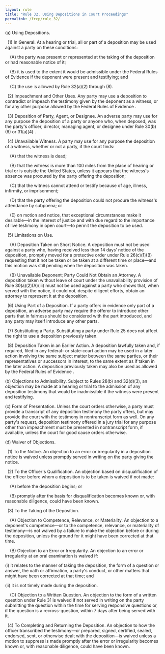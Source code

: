 ```yaml
---
layout: rule
title: "Rule 32. Using Depositions in Court Proceedings"
permalink: /frcp/rule_32/
---
```


(a) Using Depositions.


&nbsp;&nbsp;(1) In General. At a hearing or trial, all or part of a deposition may be used against a party on these conditions:


&nbsp;&nbsp;&nbsp;&nbsp;(A) the party was present or represented at the taking of the deposition or had reasonable notice of it;


&nbsp;&nbsp;&nbsp;&nbsp;(B) it is used to the extent it would be admissible under the Federal Rules of Evidence if the deponent were present and testifying; and


&nbsp;&nbsp;&nbsp;&nbsp;(C) the use is allowed by Rule 32(a)(2) through (8).


&nbsp;&nbsp;(2) Impeachment and Other Uses. Any party may use a deposition to contradict or impeach the testimony given by the deponent as a witness, or for any other purpose allowed by the Federal Rules of Evidence .


&nbsp;&nbsp;(3) Deposition of Party, Agent, or Designee. An adverse party may use for any purpose the deposition of a party or anyone who, when deposed, was the party's officer, director, managing agent, or designee under Rule 30(b)(6) or 31(a)(4) .


&nbsp;&nbsp;(4) Unavailable Witness. A party may use for any purpose the deposition of a witness, whether or not a party, if the court finds:


&nbsp;&nbsp;&nbsp;&nbsp;(A) that the witness is dead;


&nbsp;&nbsp;&nbsp;&nbsp;(B) that the witness is more than 100 miles from the place of hearing or trial or is outside the United States, unless it appears that the witness's absence was procured by the party offering the deposition;


&nbsp;&nbsp;&nbsp;&nbsp;(C) that the witness cannot attend or testify because of age, illness, infirmity, or imprisonment;


&nbsp;&nbsp;&nbsp;&nbsp;(D) that the party offering the deposition could not procure the witness's attendance by subpoena; or


&nbsp;&nbsp;&nbsp;&nbsp;(E) on motion and notice, that exceptional circumstances make it desirable—in the interest of justice and with due regard to the importance of live testimony in open court—to permit the deposition to be used.


&nbsp;&nbsp;(5) Limitations on Use.


&nbsp;&nbsp;&nbsp;&nbsp;(A) Deposition Taken on Short Notice. A deposition must not be used against a party who, having received less than 14 days’ notice of the deposition, promptly moved for a protective order under Rule 26(c)(1)(B) requesting that it not be taken or be taken at a different time or place—and this motion was still pending when the deposition was taken.


&nbsp;&nbsp;&nbsp;&nbsp;(B) Unavailable Deponent; Party Could Not Obtain an Attorney. A deposition taken without leave of court under the unavailability provision of Rule 30(a)(2)(A)(iii) must not be used against a party who shows that, when served with the notice, it could not, despite diligent efforts, obtain an attorney to represent it at the deposition.


&nbsp;&nbsp;(6) Using Part of a Deposition. If a party offers in evidence only part of a deposition, an adverse party may require the offeror to introduce other parts that in fairness should be considered with the part introduced, and any party may itself introduce any other parts.


&nbsp;&nbsp;(7) Substituting a Party. Substituting a party under Rule 25 does not affect the right to use a deposition previously taken.


&nbsp;&nbsp;(8) Deposition Taken in an Earlier Action. A deposition lawfully taken and, if required, filed in any federal- or state-court action may be used in a later action involving the same subject matter between the same parties, or their representatives or successors in interest, to the same extent as if taken in the later action. A deposition previously taken may also be used as allowed by the Federal Rules of Evidence .


(b) Objections to Admissibility. Subject to Rules 28(b) and 32(d)(3), an objection may be made at a hearing or trial to the admission of any deposition testimony that would be inadmissible if the witness were present and testifying.


(c) Form of Presentation. Unless the court orders otherwise, a party must provide a transcript of any deposition testimony the party offers, but may provide the court with the testimony in nontranscript form as well. On any party's request, deposition testimony offered in a jury trial for any purpose other than impeachment must be presented in nontranscript form, if available, unless the court for good cause orders otherwise.


(d) Waiver of Objections.


&nbsp;&nbsp;(1) To the Notice. An objection to an error or irregularity in a deposition notice is waived unless promptly served in writing on the party giving the notice.


&nbsp;&nbsp;(2) To the Officer's Qualification. An objection based on disqualification of the officer before whom a deposition is to be taken is waived if not made:


&nbsp;&nbsp;&nbsp;&nbsp;(A) before the deposition begins; or


&nbsp;&nbsp;&nbsp;&nbsp;(B) promptly after the basis for disqualification becomes known or, with reasonable diligence, could have been known.


&nbsp;&nbsp;(3) To the Taking of the Deposition.


&nbsp;&nbsp;&nbsp;&nbsp;(A) Objection to Competence, Relevance, or Materiality. An objection to a deponent's competence—or to the competence, relevance, or materiality of testimony—is not waived by a failure to make the objection before or during the deposition, unless the ground for it might have been corrected at that time.


&nbsp;&nbsp;&nbsp;&nbsp;(B) Objection to an Error or Irregularity. An objection to an error or irregularity at an oral examination is waived if:


(i) it relates to the manner of taking the deposition, the form of a question or answer, the oath or affirmation, a party's conduct, or other matters that might have been corrected at that time; and


(ii) it is not timely made during the deposition.


&nbsp;&nbsp;&nbsp;&nbsp;(C) Objection to a Written Question. An objection to the form of a written question under Rule 31 is waived if not served in writing on the party submitting the question within the time for serving responsive questions or, if the question is a recross-question, within 7 days after being served with it.


&nbsp;&nbsp;(4) To Completing and Returning the Deposition. An objection to how the officer transcribed the testimony—or prepared, signed, certified, sealed, endorsed, sent, or otherwise dealt with the deposition—is waived unless a motion to suppress is made promptly after the error or irregularity becomes known or, with reasonable diligence, could have been known.